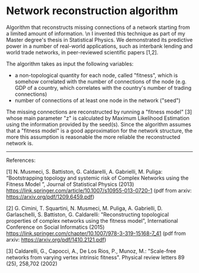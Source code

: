 # Network reconstruction algorithm
Algorithm that reconstructs missing connections of a network starting from a limited amount of information. \n
I invented this technique as part of my Master degree's thesis in Statistical Physics. We demonstrated its predictive power in a number of real-world applications, such as interbank lending and world trade networks, in peer-reviewed scientific papers [1,2].

The algorithm takes as input the following variables:

* a non-topological quantity for each node, called "fitness", which is somehow correlated with the number of connections of the node (e.g. GDP of a country, which correlates with the country's number of trading connections)
* number of connections of at least one node in the network ("seed")

The missing connections are reconstructed by running a "fitness model" [3] whose main parameter "z" is calculated by Maximum Likelihood Estimation using the information provided by the seed(s). Since the algorithm assumes that a "fitness model" is a good approximation for the network structure, the more this assumption is reasonable the more reliable the reconstructed network is.  

---
References:

[1] N. Musmeci, S. Battiston, G. Caldarelli, A. Gabrielli, M. Puliga: “Bootstrapping topology and systemic risk of Complex Networks using the Fitness Model ”, Journal of Statistical Physics (2013) https://link.springer.com/article/10.1007/s10955-013-0720-1 (pdf from arxiv: https://arxiv.org/pdf/1209.6459.pdf) 

[2] G. Cimini, T. Squartini, N. Musmeci, M. Puliga, A. Gabrielli, D. Garlaschelli, S. Battiston, G. Caldarelli: "Reconstructing topological properties of complex networks using the fitness model", International Conference on Social Informatics (2015) https://link.springer.com/chapter/10.1007/978-3-319-15168-7_41 (pdf from arxiv: https://arxiv.org/pdf/1410.2121.pdf)

[3] Caldarelli, G., Capocci, A., De Los Rios, P., Munoz, M.: "Scale-free networks from varying vertex intrinsic fitness". Physical review letters 89 (25), 258,702 (2002)

